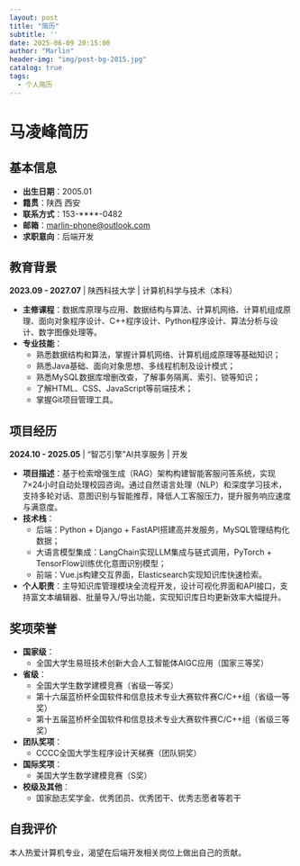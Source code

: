 ```yaml
---
layout: post
title: "简历"
subtitle: ''
date: 2025-06-09 20:15:00
author: "Marlin"
header-img: "img/post-bg-2015.jpg"
catalog: true
tags:
  - 个人简历
---
```




# 马凌峰简历

## 基本信息
- **出生日期**：2005.01  
- **籍贯**：陕西 西安  
- **联系方式**：153-****-0482  
- **邮箱**：marlin-phone@outlook.com  
- **求职意向**：后端开发  


## 教育背景
**2023.09 - 2027.07** | 陕西科技大学 | 计算机科学与技术（本科）  
- **主修课程**：数据库原理与应用、数据结构与算法、计算机网络、计算机组成原理、面向对象程序设计、C++程序设计、Python程序设计、算法分析与设计、数字图像处理等。  
- **专业技能**：  
  - 熟悉数据结构和算法，掌握计算机网络、计算机组成原理等基础知识；  
  - 熟悉Java基础、面向对象思想、多线程机制及设计模式；  
  - 熟悉MySQL数据库增删改查，了解事务隔离、索引、锁等知识；  
  - 了解HTML、CSS、JavaScript等前端技术；
  - 掌握Git项目管理工具。  


## 项目经历
**2024.10 - 2025.05** | “智芯引擎”AI共享服务 | 开发  
- **项目描述**：基于检索增强生成（RAG）架构构建智能客服问答系统，实现7×24小时自动处理校园咨询。通过自然语言处理（NLP）和深度学习技术，支持多轮对话、意图识别与智能推荐，降低人工客服压力，提升服务响应速度与满意度。  
- **技术栈**：  
  - 后端：Python + Django + FastAPI搭建高并发服务，MySQL管理结构化数据；  
  - 大语言模型集成：LangChain实现LLM集成与链式调用，PyTorch + TensorFlow训练优化意图识别模型；  
  - 前端：Vue.js构建交互界面，Elasticsearch实现知识库快速检索。  
- **个人职责**：主导知识库管理模块全流程开发，设计可视化界面和API接口，支持富文本编辑器、批量导入/导出功能，实现知识库日均更新效率大幅提升。  


## 奖项荣誉
- **国家级**：  
  - 全国大学生易班技术创新大会人工智能体AIGC应用（国家三等奖）  
- **省级**：  
  - 全国大学生数学建模竞赛（省级一等奖）  
  - 第十六届蓝桥杯全国软件和信息技术专业大赛软件赛C/C++组（省级一等奖）  
  - 第十五届蓝桥杯全国软件和信息技术专业大赛软件赛C/C++组（省级三等奖）  
- **团队奖项**：  
  - CCCC全国大学生程序设计天梯赛（团队铜奖）  
- **国际奖项**：  
  - 美国大学生数学建模竞赛（S奖）  
- **校级及其他**：  
  - 国家励志奖学金、优秀团员、优秀团干、优秀志愿者等若干  


## 自我评价
本人热爱计算机专业，渴望在后端开发相关岗位上做出自己的贡献。  

